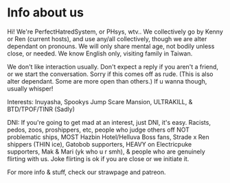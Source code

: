 # Info about us

Hi! We're PerfectHatredSystem, or PHsys, wtv.. We collectively go by Kenny or Ren (current hosts), and use any/all collectively, though we are alter dependant on pronouns. We will only share mental age, not bodily unless close, or needed. We know English only, visiting family in Taiwan.

We don't like interaction usually. Don't expect a reply if you aren't a friend, or we start the conversation. Sorry if this comes off as rude. (This is also alter dependant. Some are more open than others.) If u wanna though, usually whisper!

Interests: Inuyasha, Spookys Jump Scare Mansion, ULTRAKILL, & BTD/TPOF/TINR (Sadly)

DNI: If you're going to get mad at an interest, just DNI, it's easy. Racists, pedos, zoos, proshippers, etc, people who judge others off NOT problematic ships, MOST Hazbin Hotel/Helluva Boss fans, Strade x Ren shippers (THIN ice), Gatobob supporters, HEAVY on Electricpuke supporters, Mak & Mari (yk who u r smh), & people who are genuinely flirting with us. Joke flirting is ok if you are close or we initiate it.

For more info & stuff, check our strawpage and patreon.

